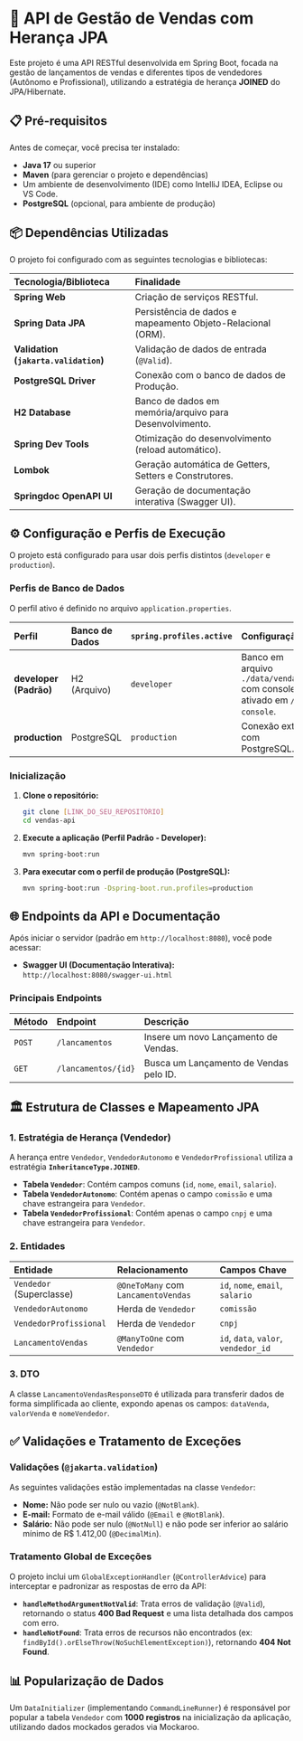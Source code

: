 # 🚀 API de Gestão de Vendas com Herança JPA

Este projeto é uma API RESTful desenvolvida em Spring Boot, focada na gestão de lançamentos de vendas e diferentes tipos de vendedores (Autônomo e Profissional), utilizando a estratégia de herança **JOINED** do JPA/Hibernate.

## 📋 Pré-requisitos

Antes de começar, você precisa ter instalado:

* **Java 17** ou superior
* **Maven** (para gerenciar o projeto e dependências)
* Um ambiente de desenvolvimento (IDE) como IntelliJ IDEA, Eclipse ou VS Code.
* **PostgreSQL** (opcional, para ambiente de produção)

## 📦 Dependências Utilizadas

O projeto foi configurado com as seguintes tecnologias e bibliotecas:

| Tecnologia/Biblioteca | Finalidade |
| :--- | :--- |
| **Spring Web** | Criação de serviços RESTful. |
| **Spring Data JPA** | Persistência de dados e mapeamento Objeto-Relacional (ORM). |
| **Validation (`jakarta.validation`)** | Validação de dados de entrada (`@Valid`). |
| **PostgreSQL Driver** | Conexão com o banco de dados de Produção. |
| **H2 Database** | Banco de dados em memória/arquivo para Desenvolvimento. |
| **Spring Dev Tools** | Otimização do desenvolvimento (reload automático). |
| **Lombok** | Geração automática de Getters, Setters e Construtores. |
| **Springdoc OpenAPI UI** | Geração de documentação interativa (Swagger UI). |

## ⚙️ Configuração e Perfis de Execução

O projeto está configurado para usar dois perfis distintos (`developer` e `production`).

### Perfis de Banco de Dados

O perfil ativo é definido no arquivo `application.properties`.

| Perfil | Banco de Dados | `spring.profiles.active` | Configuração |
| :--- | :--- | :--- | :--- |
| **developer (Padrão)** | H2 (Arquivo) | `developer` | Banco em arquivo `./data/vendas_db` com console H2 ativado em `/h2-console`. |
| **production** | PostgreSQL | `production` | Conexão externa com PostgreSQL. |

### Inicialização

1.  **Clone o repositório:**
    ```bash
    git clone [LINK_DO_SEU_REPOSITÓRIO]
    cd vendas-api
    ```
2.  **Execute a aplicação (Perfil Padrão - Developer):**
    ```bash
    mvn spring-boot:run
    ```
3.  **Para executar com o perfil de produção (PostgreSQL):**
    ```bash
    mvn spring-boot:run -Dspring-boot.run.profiles=production
    ```

## 🌐 Endpoints da API e Documentação

Após iniciar o servidor (padrão em `http://localhost:8080`), você pode acessar:

* **Swagger UI (Documentação Interativa):**
    `http://localhost:8080/swagger-ui.html`

### Principais Endpoints

| Método | Endpoint | Descrição |
| :--- | :--- | :--- |
| `POST` | `/lancamentos` | Insere um novo Lançamento de Vendas. |
| `GET` | `/lancamentos/{id}` | Busca um Lançamento de Vendas pelo ID. |

## 🏛️ Estrutura de Classes e Mapeamento JPA

### 1. Estratégia de Herança (Vendedor)

A herança entre `Vendedor`, `VendedorAutonomo` e `VendedorProfissional` utiliza a estratégia **`InheritanceType.JOINED`**.

* **Tabela `Vendedor`**: Contém campos comuns (`id`, `nome`, `email`, `salario`).
* **Tabela `VendedorAutonomo`**: Contém apenas o campo `comissão` e uma chave estrangeira para `Vendedor`.
* **Tabela `VendedorProfissional`**: Contém apenas o campo `cnpj` e uma chave estrangeira para `Vendedor`.

### 2. Entidades

| Entidade | Relacionamento | Campos Chave |
| :--- | :--- | :--- |
| `Vendedor` (Superclasse) | `@OneToMany` com `LancamentoVendas` | `id`, `nome`, `email`, `salario` |
| `VendedorAutonomo` | Herda de `Vendedor` | `comissão` |
| `VendedorProfissional` | Herda de `Vendedor` | `cnpj` |
| `LancamentoVendas` | `@ManyToOne` com `Vendedor` | `id`, `data`, `valor`, `vendedor_id` |

### 3. DTO

A classe `LancamentoVendasResponseDTO` é utilizada para transferir dados de forma simplificada ao cliente, expondo apenas os campos: `dataVenda`, `valorVenda` e `nomeVendedor`.

## ✅ Validações e Tratamento de Exceções

### Validações (`@jakarta.validation`)

As seguintes validações estão implementadas na classe `Vendedor`:

* **Nome:** Não pode ser nulo ou vazio (`@NotBlank`).
* **E-mail:** Formato de e-mail válido (`@Email` e `@NotBlank`).
* **Salário:** Não pode ser nulo (`@NotNull`) e não pode ser inferior ao salário mínimo de R$ 1.412,00 (`@DecimalMin`).

### Tratamento Global de Exceções

O projeto inclui um `GlobalExceptionHandler` (`@ControllerAdvice`) para interceptar e padronizar as respostas de erro da API:

* **`handleMethodArgumentNotValid`**: Trata erros de validação (`@Valid`), retornando o status **400 Bad Request** e uma lista detalhada dos campos com erro.
* **`handleNotFound`**: Trata erros de recursos não encontrados (ex: `findById().orElseThrow(NoSuchElementException)`), retornando **404 Not Found**.

## 📊 Popularização de Dados

Um `DataInitializer` (implementando `CommandLineRunner`) é responsável por popular a tabela `Vendedor` com **1000 registros** na inicialização da aplicação, utilizando dados mockados gerados via Mockaroo.
